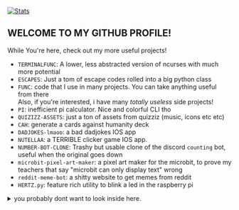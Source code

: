 [![Stats](https://github-readme-stats.vercel.app/api?username=lomnom&show_icons=true&theme=tokyonight&border_radius=10)](https://github.com/anuraghazra/github-readme-stats)
## WELCOME TO MY GITHUB PROFILE!
While You're here, check out my more useful projects!  
  - `TERMINALFUNC`: A lower, less abstracted version of ncurses with much more potential
  - `ESCAPES`: Just a tom of escape codes rolled into a big python class
  - `FUNC`: code that I use in many projects. You can take anything useful from there  
Also, if you're interested, i have many *totally useless* side projects!
  - `PI`: inefficient pi calculator. Nice and colorful CLI tho
  - `QUIZIZZ-ASSETS`: just a ton of assets from quizziz (music, icons etc etc)
  - `CAH`: generate a cards against humanity deck
  - `DADJOKES-lmaoo`: a bad dadjokes IOS app
  - `NUTELLAA`: a TERRIBLE clicker game IOS app.
  - `NUMBER-BOT-CLONE`: Trashy but usable clone of the discord `counting` bot, useful when the original goes down
  - `microbit-pixel-art-maker`: a pixel art maker for the microbit, to prove my teachers that say "microbit can only display text" wrong
  - `reddit-meme-bot`: a shitty website to get memes from reddit
  - `HERTZ.py`: feature rich utility to blink a led in the raspberry pi
<details>
	<summary>you probably dont want to look inside here.</summary>
	- `Hentai`: (why did i make this) a python script to download doijins from nhentai as a pdf, useful for well, you know.
</details>
